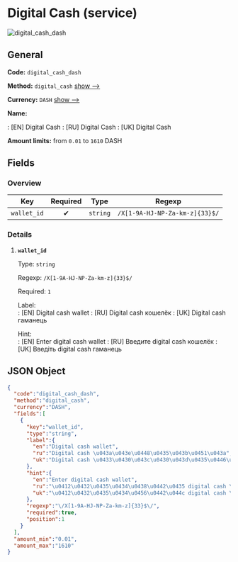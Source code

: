 
# Digital Cash (service) 
![digital_cash_dash](https://static.openfintech.io/payout_methods/digital_cash_dash/logo.svg?w=400&c=v0.59.26#w24)  

## General 
 
**Code:** `digital_cash_dash` 
 
**Method:** `digital_cash` [show -->](/payout-methods/digital_cash/) 
 
**Currency:** `DASH` [show -->](/currencies/DASH/) 
 
**Name:** 
 
:	[EN] Digital Cash 
:	[RU] Digital Cash 
:	[UK] Digital Cash 
 
**Amount limits:** from `0.01` to `1610` DASH 

## Fields 

### Overview 

|Key|Required|Type|Regexp| 
|:---:|:---:|:---:|:---:| 
|`wallet_id`|✔|`string`|`/X[1-9A-HJ-NP-Za-km-z]{33}$/`| 
 

### Details 
 
1. **`wallet_id`** 
 
	Type: `string` 
 
	Regexp: `/X[1-9A-HJ-NP-Za-km-z]{33}$/` 
 
	Required: `1` 
 
	Label:  
	: [EN] Digital cash wallet 
	: [RU] Digital cash кошелёк 
	: [UK] Digital cash гаманець 
 
	Hint:  
	: [EN] Enter digital cash wallet 
	: [RU] Введите digital cash кошелёк 
	: [UK] Введіть digital cash гаманець 
 

## JSON Object 

```json
{
  "code":"digital_cash_dash",
  "method":"digital_cash",
  "currency":"DASH",
  "fields":[
    {
      "key":"wallet_id",
      "type":"string",
      "label":{
        "en":"Digital cash wallet",
        "ru":"Digital cash \u043a\u043e\u0448\u0435\u043b\u0451\u043a",
        "uk":"Digital cash \u0433\u0430\u043c\u0430\u043d\u0435\u0446\u044c"
      },
      "hint":{
        "en":"Enter digital cash wallet",
        "ru":"\u0412\u0432\u0435\u0434\u0438\u0442\u0435 digital cash \u043a\u043e\u0448\u0435\u043b\u0451\u043a",
        "uk":"\u0412\u0432\u0435\u0434\u0456\u0442\u044c digital cash \u0433\u0430\u043c\u0430\u043d\u0435\u0446\u044c"
      },
      "regexp":"\/X[1-9A-HJ-NP-Za-km-z]{33}$\/",
      "required":true,
      "position":1
    }
  ],
  "amount_min":"0.01",
  "amount_max":"1610"
}
```  
